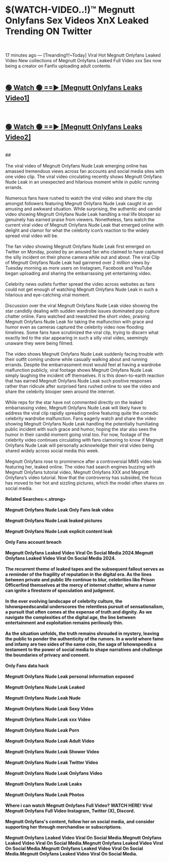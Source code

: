 # $(WATCH-VIDEO..!)™ Megnutt Onlyfans Sex Videos XnX Leaked Trending ON Twitter<br>
<br>

17 minutes ago — [Treanding!!!~Today] Viral Hot Megnutt Onlyfans Leaked Video New collections of Megnutt Onlyfans Leaked Full Video xxx Sex now being a creator on Fanfix uploading adult contents.
<br>
 <br>

##  <a href="https://best2vid.blogspot.com?title=Megnutt_Onlyfans">🟢 Watch 🟢 ==► [Megnutt Onlyfans Leaks Video1]</a><br>
  <br>

##  <a href="https://best2vid.blogspot.com?title=Megnutt_Onlyfans">🟢 Watch 🟢 ==► [Megnutt Onlyfans Leaks Video2]</a><br>
  <br>
  ##
  <br>
  <br>
The viral video of Megnutt Onlyfans Nude Leak emerging online has amassed tremendous views across fan accounts and social media sites with one video clip. The viral video circulating recently shows Megnutt Onlyfans Nude Leak in an unexpected and hilarious moment while in public running errands.
<br><br>
Numerous fans have rushed to watch the viral video and share the clip amongst followers featuring Megnutt Onlyfans Nude Leak caught in an amusing and awkward situation. While surprising, the authentic and candid video showing Megnutt Onlyfans Nude Leak handling a real life blooper so genuinely has earned praise from viewers. Nonetheless, fans watch the current viral video of Megnutt Onlyfans Nude Leak that emerged online with delight and clamor for what the celebrity icon’s reaction to the widely spread viral video will be.
<br><br>
The fan video showing Megnutt Onlyfans Nude Leak first emerged on Twitter on Monday, posted by an amused fan who claimed to have captured the silly incident on their phone camera while out and about. The viral Clip of Megnutt Onlyfans Nude Leak had garnered over 2 million views by Tuesday morning as more users on Instagram, Facebook and YouTube began uploading and sharing the embarrassing yet entertaining video.
<br><br>
Celebrity news outlets further spread the video across websites as fans could not get enough of watching Megnutt Onlyfans Nude Leak in such a hilarious and eye-catching viral moment.
<br><br>
Discussion over the viral Megnutt Onlyfans Nude Leak video showing the star candidly dealing with sudden wardrobe issues dominated pop culture chatter online. Fans watched and rewatched the short video, praising Megnutt Onlyfans Nude Leak for taking the malfunction with grace and humor even as cameras captured the celebrity video now flooding timelines. Some fans have scrutinized the viral clip, trying to discern what exactly led to the star appearing in such a silly viral video, seemingly unaware they were being filmed.
<br><br>
The video shows Megnutt Onlyfans Nude Leak suddenly facing trouble with their outfit coming undone while casually walking about and running errands. Despite the embarrassment most would feel at having a wardrobe malfunction publicly, viral footage shows Megnutt Onlyfans Nude Leak simply laughing the incident off themselves. It is this down-to-earth reaction that has earned Megnutt Onlyfans Nude Leak such positive responses rather than ridicule after surprised fans rushed online to see the video and share the celebrity blooper seen around the internet.
<br><br>
While reps for the star have not commented directly on the leaked embarrassing video, Megnutt Onlyfans Nude Leak will likely have to address the viral clip rapidly spreading online featuring quite the comedic celebrity wardrobe malfunction. Fans eagerly watch and share the video showing Megnutt Onlyfans Nude Leak handling the potentially humiliating public incident with such grace and humor, hoping the star also sees the humor in their candid moment going viral too. For now, footage of the celebrity video continues circulating with fans clamoring to know if Megnutt Onlyfans Nude Leak will personally acknowledge their viral video being shared widely across social media this week.
<br><br>
Megnutt Onlyfans rose to prominence after a controversial MMS video leak featuring her, leaked online. The video had search engines buzzing with Megnutt Onlyfans tutorial video, Megnutt Onlyfans XXX and Megnutt Onlyfans’s video tutorial. Now that the controversy has subsided, the focus has moved to her hot and sizzling pictures, which the model often shares on social media.
<br><br>
<strong>Related Searches:<.strong>
<br><br>
Megnutt Onlyfans Nude Leak Only Fans leak video
<br><br>
Megnutt Onlyfans Nude Leak leaked pictures
<br><br>
Megnutt Onlyfans Nude Leak explicit content leak
<br><br>
Only Fans account breach
<br><br>
Megnutt Onlyfans Leaked Video Viral On Social Media 2024.Megnutt Onlyfans Leaked Video Viral On Social Media 2024.
<br><br>
The recurrent theme of leaked tapes and the subsequent fallout serves as a reminder of the fragility of reputation in the digital era. As the lines between private and public life continue to blur, celebrities like Prison Officerfind themselves at the mercy of internet chatter, where a rumor can ignite a firestorm of speculation and judgment.
<br><br>
In the ever evolving landscape of celebrity culture, the Ishowspeedscandal underscores the relentless pursuit of sensationalism, a pursuit that often comes at the expense of truth and dignity. As we navigate the complexities of the digital age, the line between entertainment and exploitation remains perilously thin.
<br><br>
As the situation unfolds, the truth remains shrouded in mystery, leaving the public to ponder the authenticity of the rumors. In a world where fame and infamy are two sides of the same coin, the saga of Ishowspeedis a testament to the power of social media to shape narratives and challenge the boundaries of privacy and consent.
<br><br>
Only Fans data hack
<br><br>
Megnutt Onlyfans Nude Leak personal information exposed
<br><br>
Megnutt Onlyfans Nude Leak Leaked
<br><br>
Megnutt Onlyfans Nude Leak Nude
<br><br>
Megnutt Onlyfans Nude Leak Sexy Video
<br><br>
Megnutt Onlyfans Nude Leak xxx Video
<br><br>
Megnutt Onlyfans Nude Leak Porn
<br><br>
Megnutt Onlyfans Nude Leak Adult Video
<br><br>
Megnutt Onlyfans Nude Leak Shower Video
<br><br>
Megnutt Onlyfans Nude Leak Twitter Video
<br><br>
Megnutt Onlyfans Nude Leak Onlyfans Video
<br><br>
Megnutt Onlyfans Nude Leak Leaks
<br><br>
Megnutt Onlyfans Nude Leak Photos
<br><br>
Where i can watch Megnutt Onlyfans Full Video? WATCH HERE! Viral Megnutt Onlyfans Full Video Instagram, Twitter (X), Discord.
<br><br>
Megnutt Onlyfans's content, follow her on social media, and consider supporting her through merchandise or subscriptions.
<br><br>
Megnutt Onlyfans Leaked Video Viral On Social Media.Megnutt Onlyfans Leaked Video Viral On Social Media.Megnutt Onlyfans Leaked Video Viral On Social Media.Megnutt Onlyfans Leaked Video Viral On Social Media.Megnutt Onlyfans Leaked Video Viral On Social Media.